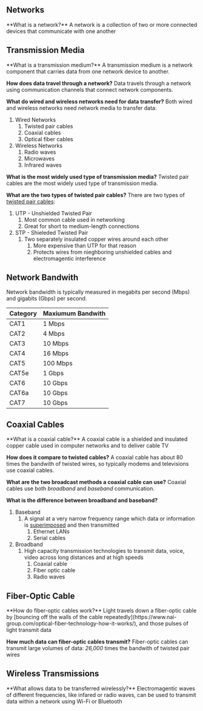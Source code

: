 <h2> Networks</h2>
**What is a network?**
A network is a collection of two or more connected devices that communicate with one another

<h2> Transmission Media </h2>
**What is a transmission medium?**
A transmission medium is a network component that carries data from one network device to another.

**How does data travel through a network?**
Data travels through a network using communication channels that connect network components.

**What do wired and wireless networks need for data transfer?**
Both wired and wireless networks need network media to transfer data:
1. Wired Networks
	1. Twisted pair cables
	2. Coaxial cables
	3. Optical fiber cables
2. Wireless Networks
	1. Radio waves
	2. Microwaves
	3. Infrared waves

**What is the most widely used type of transmission media?**
Twisted pair cables are the most widely used type of transmission media. 

**What are the two types of twisted pair cables?**
There are two types of [twisted pair cables](https://en.wikipedia.org/wiki/Twisted_pair):
1. UTP - Unshielded Twisted Pair
	1. Most common cable used in networking
	2. Great for short to medium-length connections
2. STP - Shieleded Twisted Pair
	1. Two separately insulated copper wires around each other
		1. More expensive than UTP for that reason
		2. Protects wires from nieghboring unshielded cables and electromagentic interference

<h2> Network Bandwith </h2>
Network bandwidth is typically measured in megabits per second (Mbps) and gigabits (Gbps) per second.

| Category | Maxiumum Bandwith |
|-----------|----------------------|
| CAT1 | 1 Mbps |
| CAT2 | 4 Mbps |
| CAT3 | 10 Mbps |
| CAT4 | 16 Mbps |
| CAT5 | 100 Mbps|
| CAT5e | 1 Gbps |
| CAT6 | 10 Gbps |
| CAT6a | 10 Gbps |
| CAT7 | 10 Gbps |

<H2> Coaxial Cables </H2>
**What is a coaxial cable?**
A coaxial cable is a shielded and insulated copper cable used in computer networks and to deliver cable TV

**How does it compare to twisted cables?**
A coaxial cable has about 80 times the bandwith of twisted wires, so typically modems and televisions use coaxial cables. 

**What are the two broadcast methods a coaxial cable can use?**
Coaxial cables use both *broadband* and *baseband* communication.

**What is the difference between broadband and baseband?**
1. Baseband
	1. A signal at a very narrow frequency range which data or information is [superimposed](https://en.wikipedia.org/wiki/Superimposition) and then transmitted
		1. Ethernet LANs
		2. Serial cables 
2. Broadband
	1. High capacity transmission technologies to transmit data, voice, video across long distances and at high speeds
		1. Coaxial cable
		2. Fiber optic cable
		3. Radio waves

<h2>Fiber-Optic Cable</h2>
**How do fiber-optic cables work?**
Light travels down a fiber-optic cable by [bouncing off the walls of the cable repeatedly](https://www.nai-group.com/optical-fiber-technology-how-it-works/), and those pulses of light transmit data

**How much data can fiber-optic cables transmit?**
Fiber-optic cables can transmit large volumes of data: *26,000* times the bandwith of twisted pair wires
<h2> Wireless Transmissions</h2>
**What allows data to be transferred wirelessly?**
Electromagentic waves of different frequencies, like infared or radio waves, can be used to transmit data within a network using Wi-Fi or Bluetooth

